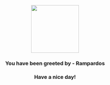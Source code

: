 <p align="center">
            <img src="https://raw.githubusercontent.com/PokeAPI/sprites/master/sprites/pokemon/409.png" width="150" height="150">
          </p>
          <h3 align="center">You have been greeted by - <b>Rampardos</b></h3>
          <h3 align="center">Have a nice day!</h3>
        